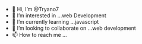 - 👋 Hi, I’m @Tryano7
- 👀 I’m interested in ...web Development
- 🌱 I’m currently learning ...javascript
- 💞️ I’m looking to collaborate on ...web development
- 📫 How to reach me ...

<!---
Tryano7/Tryano7 is a ✨ special ✨ repository because its `README.md` (this file) appears on your GitHub profile.
You can click the Preview link to take a look at your changes.
--->
